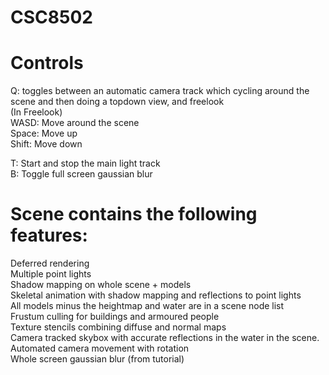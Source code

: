 # CSC8502

# Controls
Q: toggles between an automatic camera track which cycling around the scene and then doing a topdown view, and freelook  
(In Freelook)  
WASD: Move around the scene  
Space: Move up  
Shift: Move down  

T: Start and stop the main light track  
B: Toggle full screen gaussian blur  

# Scene contains the following features:  
Deferred rendering  
Multiple point lights  
Shadow mapping on whole scene + models  
Skeletal animation with shadow mapping and reflections to point lights  
All models minus the heightmap and water are in a scene node list  
Frustum culling for buildings and armoured people  
Texture stencils combining diffuse and normal maps  
Camera tracked skybox with accurate reflections in the water in the scene.  
Automated camera movement with rotation  
Whole screen gaussian blur (from tutorial)  
